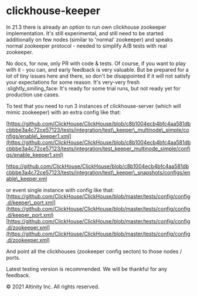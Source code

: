 # clickhouse-keeper

In 21.3 there is already an option to run own clickhouse zookeeper implementation. It's still experimental, and still need to be started additionally on few nodes \(similar to 'normal' zookeeper\) and speaks normal zookeeper protocol - needed to simplify A/B tests with real zookeeper.

No docs, for now, only PR with code & tests. Of course, if you want to play with it - you can, and early feedback is very valuable. But be prepared for a lot of tiny issues here and there, so don't be disappointed if it will not satisfy your expectations for some reason. It's very-very fresh :slightly\_smiling\_face: It's ready for some trial runs, but not ready yet for production use cases.

To test that you need to run 3 instances of clickhouse-server \(which will mimic zookeeper\) with an extra config like that:

[https://github.com/ClickHouse/ClickHouse/blob/c8b1004ecb4bfc4aa581dbcbbbe3a4c72ce57123/tests/integration/test\_keeper\_multinode\_simple/configs/enable\_keeper1.xml](https://github.com/ClickHouse/ClickHouse/blob/c8b1004ecb4bfc4aa581dbcbbbe3a4c72ce57123/tests/integration/test_keeper_multinode_simple/configs/enable_keeper1.xml)

https://github.com/ClickHouse/ClickHouse/blob/c8b1004ecb4bfc4aa581dbcbbbe3a4c72ce57123/tests/integration/test\_keeper\_snapshots/configs/enable\_keeper.xml

or event single instance with config like that: [https://github.com/ClickHouse/ClickHouse/blob/master/tests/config/config.d/keeper\_port.xml](https://github.com/ClickHouse/ClickHouse/blob/master/tests/config/config.d/keeper_port.xml)   
[https://github.com/ClickHouse/ClickHouse/blob/master/tests/config/config.d/zookeeper.xml](https://github.com/ClickHouse/ClickHouse/blob/master/tests/config/config.d/zookeeper.xml)

 And point all the clickhouses \(zookeeper config secton\) to those nodes / ports.

Latest testing version is recommended. We will be thankful for any feedback.

© 2021 Altinity Inc. All rights reserved.
